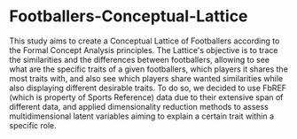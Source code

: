 # Footballers-Conceptual-Lattice

This study aims to create a Conceptual Lattice of Footballers according to the Formal Concept Analysis principles. 
The Lattice's objective is to trace the similarities and the differences between footballers, allowing to see what are the specific traits of a given footballers, which players it shares the most traits with, and also see which players share wanted similarities while also displaying different desirable traits.
To do so, we decided to use FbREF (which is property of Sports Reference) data due to their extensive span of different data, and applied dimensionality reduction methods to assess multidimensional latent variables aiming to explain a certain trait within a specific role. 
